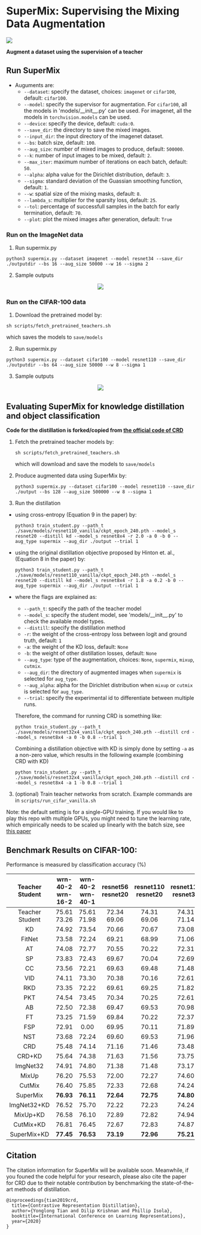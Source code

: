 # SuperMix: Supervising the Mixing Data Augmentation

![](https://github.com/alldbi/KDA/blob/master/examples/fig1.png)

<p></p>

**Augment a dataset using the supervision of a teacher**

## Run SuperMix

- Auguments are:
    * `--dataset`: specify the dataset, choices: `imagenet` or `cifar100`, default: `cifar100`.
    * `--model`: specify the supervisor for augmentation. For `cifar100`, all the models in 'models/\_\_init\_\_.py' can be used. For imagenet, all the models in `torchvision.models` can be used.
    * `--device`: specify the device, default: `cuda:0`.
    * `--save_dir`: the directory to save the mixed images.  
    * `--input_dir`: the input directory of the imagenet dataset.
    * `--bs`: batch size, default: `100`. 
    * `--aug_size`: number of mixed images to produce, default: `500000`.
    * `--k`: number of input images to be mixed, default: `2`.
    * `--max_iter`: maximum number of iterations on each batch, default: `50`.
    * `--alpha`: alpha value for the Dirichlet distribution, default: `3`.
    * `--sigma`: standard deviation of the Guassian smoothing function, default: `1`.
    * `--w`: spatial size of the mixing masks, default: `8`.
    * `--lambda_s`: multiplier for the sparsity loss, default: `25`.
    * `--tol`: percentage of successfull samples in the batch for early termination, default: `70`.
    * `--plot`: plot the mixed images after generation, default: `True`


### Run on the ImageNet data
1. Run supermix.py
```
python3 supermix.py --dataset imagenet --model resnet34 --save_dir ./outputdir --bs 16 --aug_size 50000 --w 16 --sigma 2
```
2. Sample outputs

<p align="center"> 
<img src="https://github.com/alldbi/KDA/blob/master/examples/imagenet.png">
</p>


### Run on the CIFAR-100 data

1. Download the pretrained model by: 

```
sh scripts/fetch_pretrained_teachers.sh
```
   which saves the models to `save/models`
   
2. Run supermix.py

```
python3 supermix.py --dataset cifar100 --model resnet110 --save_dir ./outputdir --bs 64 --aug_size 50000 --w 8 --sigma 1
```

3. Sample outputs

<p align="center"> 
<img src="https://github.com/alldbi/KDA/blob/master/examples/cifar100.png">
</p>

## Evaluating SuperMix for knowledge distillation and object classification

**Code for the distillation is forked/copied from [the official code of CRD](https://github.com/HobbitLong/RepDistiller)**

1. Fetch the pretrained teacher models by:

   ```
   sh scripts/fetch_pretrained_teachers.sh
   ```
   which will download and save the models to `save/models`
   
2. Produce augmented data using SuperMix by: 

   ```
   python3 supermix.py --dataset cifar100 --model resnet110 --save_dir ./output --bs 128 --aug_size 500000 --w 8 --sigma 1
   ```   

3. Run the distillation
- using cross-entropy (Equation 9 in the paper) by:

   ```
   python3 train_student.py --path_t ./save/models/resnet110_vanilla/ckpt_epoch_240.pth --model_s resnet20 --distill kd --model_s resnet8x4 -r 2.0 -a 0 -b 0 --aug_type supermix --aug_dir ./output --trial 1
   ```
- using the original distillation objective proposed by Hinton et. al., (Equation 8 in the paper) by:

   ```
   python3 train_student.py --path_t ./save/models/resnet110_vanilla/ckpt_epoch_240.pth --model_s resnet20 --distill kd --model_s resnet8x4 -r 1.8 -a 0.2 -b 0 --aug_type supermix --aug_dir ./output --trial 1
   ```


- where the flags are explained as:
   - `--path_t`: specify the path of the teacher model
   - `--model_s`: specify the student model, see 'models/\_\_init\_\_.py' to check the available model types.
   - `--distill`: specify the distillation method
   - `-r`: the weight of the cross-entropy loss between logit and ground truth, default: `1`
   - `-a`: the weight of the KD loss, default: `None`
   - `-b`: the weight of other distillation losses, default: `None`
   - `--aug_type`: type of the augmentation, choices: `None`, `supermix`, `mixup`, `cutmix`.
   - `--aug_dir`: the directory of augmented images when `supermix` is selected for `aug_type`.
   - `--aug_alpha`: alpha for the Dirichlet distribution when `mixup` or `cutmix` is selected for `aug_type`. 
   - `--trial`: specify the experimental id to differentiate between multiple runs.
    
    Therefore, the command for running CRD is something like:
    ```
    python train_student.py --path_t ./save/models/resnet32x4_vanilla/ckpt_epoch_240.pth --distill crd --model_s resnet8x4 -a 0 -b 0.8 --trial 1
    ```
    
    Combining a distillation objective with KD is simply done by setting `-a` as a non-zero value, which results in the following example (combining CRD with KD)
    ```
    python train_student.py --path_t ./save/models/resnet32x4_vanilla/ckpt_epoch_240.pth --distill crd --model_s resnet8x4 -a 1 -b 0.8 --trial 1     
    ```

3. (optional) Train teacher networks from scratch. Example commands are in `scripts/run_cifar_vanilla.sh`

Note: the default setting is for a single-GPU training. If you would like to play this repo with multiple GPUs, you might need to tune the learning rate, which empirically needs to be scaled up linearly with the batch size, see [this paper](https://arxiv.org/abs/1706.02677)

## Benchmark Results on CIFAR-100:

Performance is measured by classification accuracy (%) 

| Teacher <br> Student | wrn-40-2 <br> wrn-16-2 | wrn-40-2 <br> wrn-40-1 | resnet56 <br> resnet20 | resnet110 <br> resnet20 | resnet110 <br> resnet32 | resnet32x4 <br> resnet8x4 |  vgg13 <br> vgg8 |
|:---------------:|:-----------------:|:-----------------:|:-----------------:|:------------------:|:------------------:|:--------------------:|:-----------:|
| Teacher <br> Student |    75.61 <br> 73.26    |    75.61 <br> 71.98    |    72.34 <br> 69.06    |     74.31 <br> 69.06    |     74.31 <br> 71.14    |      79.42 <br> 72.50     | 74.64 <br> 70.36 |
| KD | 74.92 | 73.54 | 70.66 | 70.67 | 73.08 | 73.33 | 72.98 |
| FitNet | 73.58 | 72.24 | 69.21 | 68.99 | 71.06 | 73.50 | 71.02 |
| AT | 74.08 | 72.77 | 70.55 | 70.22 | 72.31 | 73.44 | 71.43 |
| SP | 73.83 | 72.43 | 69.67 | 70.04 | 72.69 | 72.94 | 72.68 |
| CC | 73.56 | 72.21 | 69.63 | 69.48 | 71.48 | 72.97 | 70.71 |
| VID  | 74.11 | 73.30 | 70.38 | 70.16 | 72.61 | 73.09 | 71.23 |
| RKD  | 73.35 | 72.22 | 69.61 | 69.25 | 71.82 | 71.90 | 71.48 |
| PKT  | 74.54 | 73.45 | 70.34 | 70.25 | 72.61 | 73.64 | 72.88 |
| AB   | 72.50 | 72.38 | 69.47 | 69.53 | 70.98 | 73.17 | 70.94 |
| FT   | 73.25 | 71.59 | 69.84 | 70.22 | 72.37 | 72.86 | 70.58 |
| FSP  | 72.91 | 0.00 | 69.95 | 70.11 | 71.89 | 72.62 | 70.23 |
| NST  | 73.68 | 72.24 | 69.60 | 69.53 | 71.96 | 73.30 | 71.53 |
| CRD  | 75.48 | 74.14 | 71.16 | 71.46 | 73.48 | 75.51 | 73.94 |
| CRD+KD |  75.64| 74.38| 71.63 | 71.56 | 73.75 | 75.46 | 74.29 |
| ImgNet32| 74.91 | 74.80 | 71.38 | 71.48 | 73.17 | 75.57 | 73.95 |
| MixUp|  76.20| 75.53 | 72.00 | 72.27 | 74.60 | 76.73 | 74.56 |
| CutMix| 76.40 | 75.85 | 72.33 | 72.68 | 74.24 |76.81 | 74.87 |
| SuperMix|**76.93**|**76.11**|**72.64**|**72.75** |   **74.80**    |   **77.16**    |   **75.38**    |
| ImgNet32+KD| 76.52 | 75.70 | 72.22 | 72.23 | 74.24 | 76.46 | 75.02 |
| MixUp+KD| 76.58 | 76.10 | 72.89 | 72.82 | 74.94 | 77.07 | 75.58 |
| CutMix+KD| 76.81 | 76.45 | 72.67 | 72.83 | 74.87 | 76.90 | 75.50 |
| SuperMix+KD| **77.45**   |**76.53**| **73.19**| **72.96** | **75.21**|   **77.59**    |   **76.03**    |


## Citation

The citation information for SuperMix will be available soon. Meanwhile, if you founed the code helpful for your research, please also cite the paper for CRD due to their notable contribution by benchmarking the state-of-the-art methods of distillation. 

```
@inproceedings{tian2019crd,
  title={Contrastive Representation Distillation},
  author={Yonglong Tian and Dilip Krishnan and Phillip Isola},
  booktitle={International Conference on Learning Representations},
  year={2020}
}
```

